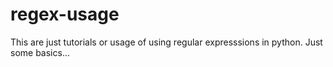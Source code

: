 # regex-usage
This are just tutorials or usage of using regular expresssions in python.
Just some basics... 

